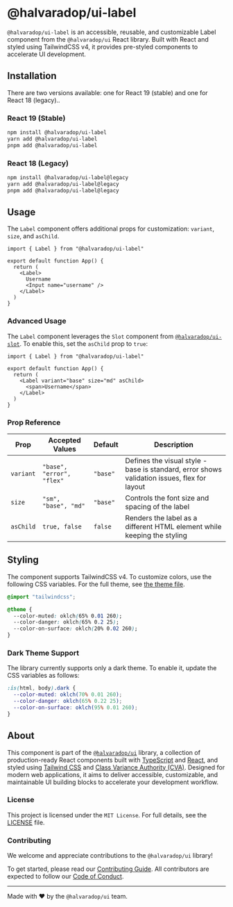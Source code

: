 # @halvaradop/ui-label

`@halvaradop/ui-label` is an accessible, reusable, and customizable Label component from the `@halvaradop/ui` React library. Built with React and styled using TailwindCSS v4, it provides pre-styled components to accelerate UI development.

## Installation

There are two versions available: one for React 19 (stable) and one for React 18 (legacy)..

### React 19 (Stable)

```bash
npm install @halvaradop/ui-label
yarn add @halvaradop/ui-label
pnpm add @halvaradop/ui-label
```

### React 18 (Legacy)

```bash
npm install @halvaradop/ui-label@legacy
yarn add @halvaradop/ui-label@legacy
pnpm add @halvaradop/ui-label@legacy
```

## Usage

The `Label` component offers additional props for customization: `variant`, `size`, and `asChild`.

```tsx
import { Label } from "@halvaradop/ui-label"

export default function App() {
  return (
    <Label>
      Username
      <Input name="username" />
    </Label>
  )
}
```

### Advanced Usage

The `Label` component leverages the `Slot` component from [`@halvaradop/ui-slot`](https://github.com/halvaradop/ui/blob/master/packages/ui-slot/src/index.ts). To enable this, set the `asChild` prop to `true`:

```tsx
import { Label } from "@halvaradop/ui-label"

export default function App() {
  return (
    <Label variant="base" size="md" asChild>
      <span>Username</span>
    </Label>
  )
}
```

### Prop Reference

| Prop      | Accepted Values           | Default  | Description                                                                                 |
| --------- | ------------------------- | -------- | ------------------------------------------------------------------------------------------- |
| `variant` | `"base", "error", "flex"` | `"base"` | Defines the visual style - base is standard, error shows validation issues, flex for layout |
| `size`    | `"sm", "base", "md"`      | `"base"` | Controls the font size and spacing of the label                                             |
| `asChild` | `true, false`             | `false`  | Renders the label as a different HTML element while keeping the styling                     |

## Styling

The component supports TailwindCSS v4. To customize colors, use the following CSS variables. For the full theme, see [the theme file](https://github.com/halvaradop/ui/blob/master/tailwind.css).

```css
@import "tailwindcss";

@theme {
  --color-muted: oklch(65% 0.01 260);
  --color-danger: oklch(65% 0.2 25);
  --color-on-surface: oklch(20% 0.02 260);
}
```

### Dark Theme Support

The library currently supports only a dark theme. To enable it, update the CSS variables as follows:

```css
:is(html, body).dark {
  --color-muted: oklch(70% 0.01 260);
  --color-danger: oklch(65% 0.22 25);
  --color-on-surface: oklch(95% 0.01 260);
}
```

## About

This component is part of the [`@halvaradop/ui`](https://github.com/halvaradop/ui) library, a collection of production-ready React components built with [TypeScript](https://www.typescriptlang.org/) and [React](https://react.dev/), and styled using [Tailwind CSS](https://tailwindcss.com/) and [Class Variance Authority (CVA)](https://cva.style/). Designed for modern web applications, it aims to deliver accessible, customizable, and maintainable UI building blocks to accelerate your development workflow.

### License

This project is licensed under the `MIT License`. For full details, see the [LICENSE](https://github.com/halvaradop/ui/blob/master/LICENSE) file.

### Contributing

We welcome and appreciate contributions to the `@halvaradop/ui` library!

To get started, please read our [Contributing Guide](https://github.com/halvaradop/ui/blob/main/docs/CONTRIBUTING.md). All contributors are expected to follow our [Code of Conduct](https://github.com/halvaradop/.github/blob/main/.github/CODE_OF_CONDUCT.md).

---

Made with ❤️ by the `@halvaradop/ui` team.
